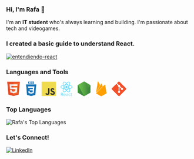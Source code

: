 ### Hi, I'm Rafa 👋

I'm an **IT student** who's always learning and building. I'm passionate about tech and videogames.

### I created a basic guide to understand React.
[![entendiendo-react](https://github-readme-stats.vercel.app/api/pin/?username=RafBD&repo=entendiendo-react)](https://github.com/RafBD/entendiendo-react)

### Languages and Tools
<div>
  <img src="https://github.com/devicons/devicon/blob/master/icons/html5/html5-original.svg" title="HTML5" alt="HTML" width="40" height="40"/>&nbsp;
  <img src="https://github.com/devicons/devicon/blob/master/icons/css3/css3-plain-wordmark.svg" title="CSS3" alt="CSS" width="40" height="40"/>&nbsp;
  <img src="https://github.com/devicons/devicon/blob/master/icons/javascript/javascript-original.svg" title="JavaScript" alt="JavaScript" width="40" height="40"/>&nbsp;
  <img src="https://github.com/devicons/devicon/blob/master/icons/react/react-original-wordmark.svg" title="React" alt="React" width="40" height="40"/>&nbsp;
  <img src="https://github.com/devicons/devicon/blob/master/icons/nodejs/nodejs-original.svg" title="NodeJS" alt="NodeJS" width="40" height="40"/>&nbsp;
  <img src="https://github.com/devicons/devicon/blob/master/icons/firebase/firebase-plain.svg" title="Firebase" alt="Firebase" width="40" height="40"/>&nbsp;
  <img src="https://github.com/devicons/devicon/blob/master/icons/git/git-original.svg" title="Git" alt="Git" width="40" height="40"/>
</div>

### Top Languages
<img alt="Rafa's Top Languages" src="https://github-readme-stats.vercel.app/api/top-langs/?username=RafBD&langs_count=10&layout=compact&theme=react&hide_border=false&bg_color=0D1117&title_color=9042eb&icon_color=9042" height="180"/>

### Let's Connect!
[![LinkedIn](https://img.shields.io/badge/LinkedIn-0077B5?style=flat-square&logo=linkedin&logoColor=white)](https://www.linkedin.com/in/rafael-benitez-diaz/)
